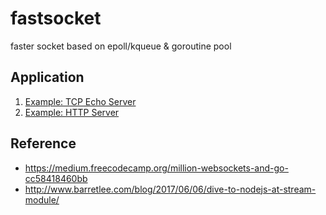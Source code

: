 # fastsocket

faster socket based on epoll/kqueue & goroutine pool

## Application

1. [Example: TCP Echo Server](https://github.com/faceair/fastsocket/blob/master/example/fastecho/)
1. [Example: HTTP Server](https://github.com/faceair/fastsocket/blob/master/example/fasthttp/)

## Reference
* https://medium.freecodecamp.org/million-websockets-and-go-cc58418460bb
* http://www.barretlee.com/blog/2017/06/06/dive-to-nodejs-at-stream-module/
